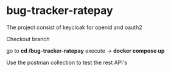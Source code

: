 # bug-tracker-ratepay

The project consist of keycloak for openid and oauth2

Checkout branch

go to **cd /bug-tracker-ratepay**
execute -> **docker compose up**


Use the postman collection to test the rest API's
